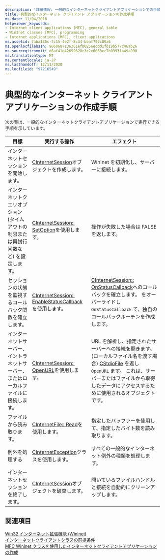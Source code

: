 ```yaml
---
description: '詳細情報: 一般的なインターネットクライアントアプリケーションでの手順'
title: 典型的なインターネット クライアント アプリケーションの作成手順
ms.date: 11/04/2016
helpviewer_keywords:
- Internet client applications [MFC], general table
- WinInet classes [MFC], programming
- Internet applications [MFC], client applications
ms.assetid: 7aba135c-7c15-4e2f-8c34-bbaf792c89a6
ms.openlocfilehash: 9660687136361efb0256ecdd1fd19b577c46ab26
ms.sourcegitcommit: d6af41e42699628c3e2e6063ec7b03931a49a098
ms.translationtype: MT
ms.contentlocale: ja-JP
ms.lasthandoff: 12/11/2020
ms.locfileid: "97216549"
---
```

# <a name="steps-in-a-typical-internet-client-application"></a>典型的なインターネット クライアント アプリケーションの作成手順

次の表は、一般的なインターネットクライアントアプリケーションで実行できる手順を示しています。

|目標|実行する操作|エフェクト|
|---------------|----------------------|-------------|
|インターネットセッションを開始します。|[CInternetSession](../mfc/reference/cinternetsession-class.md)オブジェクトを作成します。|WinInet を初期化し、サーバーに接続します。|
|インターネットクエリオプション (タイムアウトの制限または再試行回数など) を設定します。|[CInternetSession:: SetOption](../mfc/reference/cinternetsession-class.md#setoption)を使用します。|操作が失敗した場合は FALSE を返します。|
|セッションの状態を監視するコールバック関数を確立します。|[CInternetSession:: EnableStatusCallback](../mfc/reference/cinternetsession-class.md#enablestatuscallback)を使用します。|[CInternetSession:: OnStatusCallback](../mfc/reference/cinternetsession-class.md#onstatuscallback)へのコールバックを確立します。 をオーバーライドし `OnStatusCallback` て、独自のコールバックルーチンを作成します。|
|インターネットサーバー、イントラネットサーバー、またはローカルファイルに接続します。|[CInternetSession:: OpenURL](../mfc/reference/cinternetsession-class.md#openurl)を使用します。|URL を解析し、指定されたサーバーへの接続を開きます。 (ローカルファイル名を渡す場合) [CStdioFile](../mfc/reference/cstdiofile-class.md) を返し `OpenURL` ます。 これは、サーバーまたはファイルから取得したデータにアクセスするために使用されるオブジェクトです。|
|ファイルから読み取ります。|[CInternetFile:: Read](../mfc/reference/cinternetfile-class.md#read)を使用します。|指定したバッファーを使用して、指定したバイト数を読み取ります。|
|例外を処理する|[CInternetException](../mfc/reference/cinternetexception-class.md)クラスを使用します。|すべての一般的なインターネット例外の種類を処理します。|
|インターネットセッションを終了します。|[CInternetSession](../mfc/reference/cinternetsession-class.md)オブジェクトを破棄します。|開いているファイルハンドルと接続を自動的にクリーンアップします。|

## <a name="see-also"></a>関連項目

[Win32 インターネット拡張機能 (WinInet)](../mfc/win32-internet-extensions-wininet.md)<br/>
[インターネットクライアントクラスの前提条件](../mfc/prerequisites-for-internet-client-classes.md)<br/>
[MFC WinInet クラスを使用したインターネットクライアントアプリケーションの作成](../mfc/writing-an-internet-client-application-using-mfc-wininet-classes.md)

